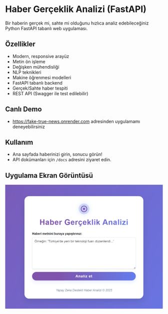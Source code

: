 # Haber Gerçeklik Analizi (FastAPI)

Bir haberin gerçek mi, sahte mi olduğunu hızlıca analiz edebileceğiniz Python FastAPI tabanlı web uygulaması.

## Özellikler
- Modern, responsive arayüz
- Metin ön işleme
- Değişken mühendisliği
- NLP teknikleri
- Makine öğrenmesi modelleri
- FastAPI tabanlı backend
- Gerçek/Sahte haber tespiti
- REST API (Swagger ile test edilebilir)

## Canlı Demo
- https://fake-true-news.onrender.com adresinden uygulamamı deneyebilirsiniz

## Kullanım
- Ana sayfada haberinizi girin, sonucu görün!
- API dokümanları için `/docs` adresini ziyaret edin.

## Uygulama Ekran Görüntüsü

![Uygulama Görseli](resim.png.png)
